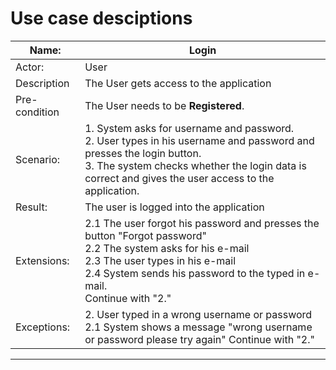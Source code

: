 # Use case desciptions
| Name:| Login |
|---     |---        |
| Actor: | User |
| Description | The User gets access to the application |
| Pre-condition | The User needs to be __Registered__. |
| Scenario: |  1. System asks for username and password.  <br>2. User types in his username and password and presses the login button. <br>3. The system checks whether the login data is correct and gives the user access to the application. |
| Result: | The user is logged into the application |
| Extensions: | 2.1 The user forgot his password and presses the button "Forgot password" <br> 2.2 The system asks for his e-mail <br> 2.3 The user types in his e-mail <br> 2.4 System sends his password to the typed in e-mail. <br> Continue with "2."|
| Exceptions: | 2. User typed in a wrong username or password  <br>2.1 System shows a message "wrong username or password please try again" Continue with "2."|
----------------------------------------------
